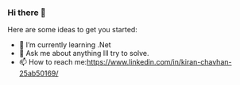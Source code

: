### Hi there 👋

Here are some ideas to get you started:


- 🌱 I’m currently learning  .Net
- 💬 Ask me about anything Ill try to solve.
- 📫 How to reach me:https://www.linkedin.com/in/kiran-chavhan-25ab50169/ 


